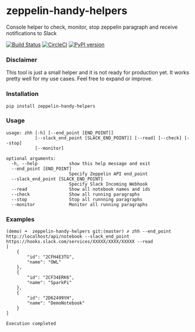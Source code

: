 # zeppelin-handy-helpers

Console helper to check, monitor, stop zeppelin paragraph and receive notifications to Slack

[![Build Status](https://travis-ci.org/sbilello/zeppelin-handy-helpers.svg?branch=master)](https://travis-ci.org/sbilello/zeppelin-handy-helpers)
[![CircleCI](https://circleci.com/gh/sbilello/zeppelin-handy-helpers.svg?style=svg)](https://circleci.com/gh/sbilello/zeppelin-handy-helpers)
[![PyPI version](https://badge.fury.io/py/zeppelin-handy-helpers.svg)](https://badge.fury.io/py/zeppelin-handy-helpers)

### Disclaimer

This tool is just a small helper and it is not ready for production yet. It works pretty well for my use cases. Feel free to expand or improve.

### Installation

```
pip install zeppelin-handy-helpers
```

### Usage

```
usage: zhh [-h] [--end_point [END_POINT]]
           [--slack_end_point [SLACK_END_POINT]] [--read] [--check] [--stop]
           [--monitor]

optional arguments:
  -h, --help            show this help message and exit
  --end_point [END_POINT]
                        Specify Zeppelin API end_point
  --slack_end_point [SLACK_END_POINT]
                        Specify Slack Incoming Webhook
  --read                Show all notebook names and ids
  --check               Show all running paragraphs
  --stop                Stop all runnning paragraphs
  --monitor             Monitor all running paragraphs
```


### Examples

```
(demo) ➜  zeppelin-handy-helpers git:(master) ✗ zhh --end_point http://localhost/api/notebook --slack_end_point https://hooks.slack.com/services/XXXXX/XXXX/XXXXX --read
[
    {
        "id": "2CFH4E3TG",
        "name": "OWL"
    },
    {
        "id": "2CF34ERK6",
        "name": "SparkPi"
    },
    {
        "id": "2D62499YH",
        "name": "DemoNotebook"
    }
]

Execution completed
```